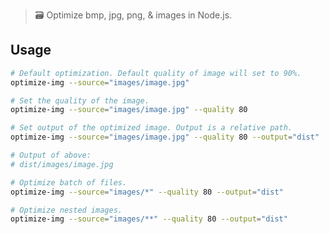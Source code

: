 > 🗃 Optimize bmp, jpg, png, &amp; images in Node.js.

## Usage

```sh
# Default optimization. Default quality of image will set to 90%.
optimize-img --source="images/image.jpg"
```

```sh
# Set the quality of the image.
optimize-img --source="images/image.jpg" --quality 80
```

```sh
# Set output of the optimized image. Output is a relative path.
optimize-img --source="images/image.jpg" --quality 80 --output="dist"

# Output of above:
# dist/images/image.jpg
```

```sh
# Optimize batch of files.
optimize-img --source="images/*" --quality 80 --output="dist"
```

```sh
# Optimize nested images.
optimize-img --source="images/**" --quality 80 --output="dist"
```
